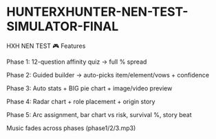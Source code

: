 # HUNTERXHUNTER-NEN-TEST-SIMULATOR-FINAL
HXH NEN TEST
🎮 Features

Phase 1: 12-question affinity quiz → full % spread

Phase 2: Guided builder → auto-picks item/element/vows + confidence

Phase 3: Auto stats + BIG pie chart + image/video preview

Phase 4: Radar chart + role placement + origin story

Phase 5: Arc assignment, bar chart vs risk, survival %, story beat

Music fades across phases (phase1/2/3.mp3)
